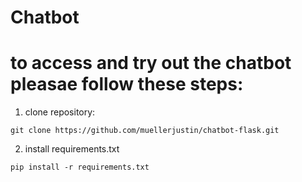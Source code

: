 # Chatbot

# to access and try out the chatbot pleasae follow these steps:
1. clone repository:
```
git clone https://github.com/muellerjustin/chatbot-flask.git
```
2. install requirements.txt
```
pip install -r requirements.txt
```
